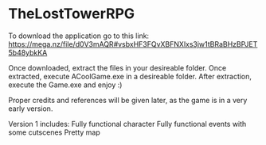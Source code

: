 # TheLostTowerRPG

To download the application go to this link: https://mega.nz/file/d0V3mAQR#vsbxHF3FQvXBFNXlxs3jw1tBRaBHzBPJET5b48ybkKA

Once downloaded, extract the files in your desireable folder. Once extracted, execute ACoolGame.exe in a desireable folder. After extraction, execute the Game.exe and enjoy :)

Proper credits and references will be given later, as the game is in a very early version.

Version 1 includes:
Fully functional character
Fully functional events with some cutscenes
Pretty map 
